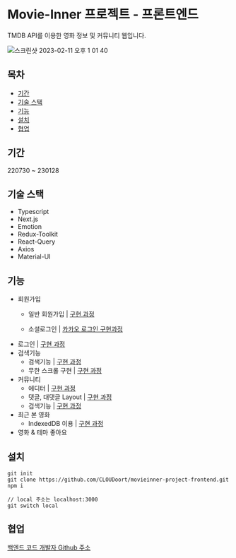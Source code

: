 # Movie-Inner 프로젝트 - 프론트엔드
TMDB API를 이용한 영화 정보 및 커뮤니티 웹입니다.
<br />

![스크린샷 2023-02-11 오후 1 01 40](https://user-images.githubusercontent.com/93777385/218238177-18f2fb3f-7e8d-44f3-abc3-fd2c7ddfa814.png)

## 목차

- [기간](#기간)
- [기술 스택](#기술-스택)
- [기능](#기능)
- [설치](#설치)
- [협업](#협업)

## 기간
220730 ~ 230128

## 기술 스택
- Typescript
- Next.js
- Emotion
- Redux-Toolkit
- React-Query
- Axios
- Material-UI

## 기능
- 회원가입
  - 일반 회원가입 | [구현 과정](https://velog.io/@cloud_oort/Next.js-Redux-toolkit-%EC%9D%B4%EC%9A%A9%ED%95%98%EC%97%AC-%ED%9A%8C%EC%9B%90%EA%B0%80%EC%9E%85-%EA%B5%AC%ED%98%84)
  
  - 소셜로그인 | [카카오 로그인 구현과정](https://velog.io/@cloud_oort/Next.js-%EC%86%8C%EC%85%9C%EB%A1%9C%EA%B7%B8%EC%9D%B8-%EC%B9%B4%EC%B9%B4%EC%98%A4-%EB%A1%9C%EA%B7%B8%EC%9D%B8%EC%9D%84-%EC%A0%95%EB%A7%90-%EC%89%BD%EA%B2%8C-%EA%B5%AC%ED%98%84%EC%9D%B4%EB%9D%BC%EB%8F%84-%ED%95%B4%EB%B3%B4%EA%B3%A0%EC%8B%B6%EB%8B%A4%EB%A9%B4-%ED%95%84%EB%8F%85)
- 로그인 | [구현 과정](https://velog.io/@cloud_oort/Next.js-%EB%A1%9C%EA%B7%B8%EC%9D%B8-%EA%B5%AC%ED%98%84-Silent-refresh)
- 검색기능
  - 검색기능 | [구현 과정](https://velog.io/@cloud_oort/Next.js-%EC%98%81%ED%99%94-%EA%B2%80%EC%83%89-%EA%B8%B0%EB%8A%A5-%EA%B5%AC%ED%98%84)
  - 무한 스크롤 구현  |  [구현 과정](https://velog.io/@cloud_oort/React-Query-%EA%B3%B5%EB%B6%80-5-%EB%AC%B4%ED%95%9C%EC%8A%A4%ED%81%AC%EB%A1%A4-%EA%B5%AC%ED%98%84%ED%95%98%EA%B8%B0Next.js)
- 커뮤니티
  - 에디터 | [구현 과정](https://velog.io/@cloud_oort/Next.js-toast-ui-editor-%EC%82%AC%EC%9A%A9%ED%95%98%EA%B8%B0)
  - 댓글, 대댓글 Layout | [구현 과정](https://velog.io/@cloud_oort/Next.js-%EB%8C%93%EA%B8%80-%EB%8C%80%EB%8C%93%EA%B8%80-%EC%A0%84%EC%B2%B4%EC%A0%81%EC%9D%B8-Layout)
  - 검색기능 | [구현 과정](https://velog.io/@cloud_oort/Next.js-%EC%BB%A4%EB%AE%A4%EB%8B%88%ED%8B%B0-%EA%B2%80%EC%83%89-%EA%B8%B0%EB%8A%A5Material-UI)
- 최근 본 영화 
  - IndexedDB 이용 | [구현 과정](https://velog.io/@cloud_oort/Next.js%EC%97%90%EC%84%9C-indexedDB-%EC%82%AC%EC%9A%A9%ED%95%98%EA%B8%B0)
- 영화 & 테마 좋아요

## 설치
```
git init
git clone https://github.com/CLOUDoort/movieinner-project-frontend.git
npm i

// local 주소는 localhost:3000
git switch local
```

## 협업
[백엔드 코드 개발자 Github 주소](https://github.com/HoonDongKang/movieinner-project-backend)
